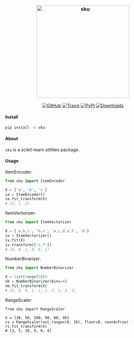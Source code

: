 <h3 align="center">
  <img src="https://raw.githubusercontent.com/mythologic/sku/master/logo/sku.png" width="300px" alt="sku">
</h3>
<p align="center">
  <a href="https://github.com/mythologic/sku/"><img alt="GitHub" src="https://img.shields.io/github/license/mythologic/sku/"></a>
  <a href="https://travis-ci.org/mythologic/sku/"><img alt="Travis" src="https://img.shields.io/travis/mythologic/sku/.svg"></a>
  <a href="https://pypi.python.org/pypi/sku/"><img alt="PyPI" src="https://img.shields.io/pypi/v/sku/.svg"></a>
  <a href="https://pepy.tech/project/sku"><img alt="Downloads" src="https://pepy.tech/badge/sku"></a>
</p>

#### Install

```sh
pip install -U sku
```

#### About

`sku` is a scikit-learn utilities package.

#### Usage

ItemEncoder:

```python
from sku import ItemEncoder

X = ['a', 'b', 'c']
ie = ItemEncoder()
ie.fit_transform(X)
# [0, 1, 2]
```

ItemVectorizer:

```python
from sku import ItemVectorizer

X = ['a,b,c', 'b,c', 'a,c,d,e,f', 'b']
iv = ItemVectorizer()
iv.fit(X)
iv.transform(['c,f'])
# [0, 0, 1, 0, 0, 1]
```

NumberBinarizer:

```python
from sku import NumberBinarizer

X = list(range(10))
nb = NumberBinarizer(bins=4)
nb.fit_transform(X)
# [0, 0, 0, 1, 1, 2, 2, 3, 3, 3]
```

RangeScaler:

```
from sku import RangeScaler

X = [30, 50, 100, 90, 80, 40]
rs = RangeScaler(out_range=(0, 10), floor=0, round=True)
rs.fit_transform(X)
# [3, 5, 10, 9, 8, 4]
```
